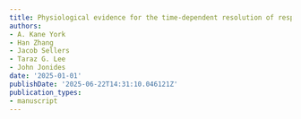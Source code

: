```yaml
---
title: Physiological evidence for the time-dependent resolution of response conflicts.
authors:
- A. Kane York
- Han Zhang
- Jacob Sellers
- Taraz G. Lee
- John Jonides
date: '2025-01-01'
publishDate: '2025-06-22T14:31:10.046121Z'
publication_types:
- manuscript
---
```


